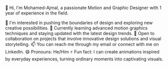 👋 Hi, I'm Mohamed-Ajmal, a passionate Motion and Graphic Designer with 1 year of experience in the field.

👀 I'm interested in pushing the boundaries of design and exploring new creative possibilities.
🌱 Currently learning advanced motion graphics techniques and staying updated with the latest design trends.
💞️ Open to collaboration on projects that involve innovative design solutions and visual storytelling.
📫 You can reach me through my email or connect with me on LinkedIn.
😄 Pronouns: He/Him
⚡ Fun fact: I can create animations inspired by everyday experiences, turning ordinary moments into captivating visuals.

<!---
Mohamed-Ajmal6282/Mohamed-Ajmal6282 is a ✨ special ✨ repository because its `README.md` (this file) appears on your GitHub profile.
You can click the Preview link to take a look at your changes.
--->
